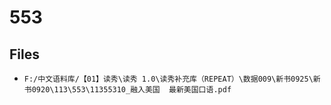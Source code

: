# 553

## Files

- `F:/中文语料库/【01】读秀\读秀 1.0\读秀补充库（REPEAT）\数据009\新书0925\新书0920\113\553\11355310_融入美国  最新美国口语.pdf`

